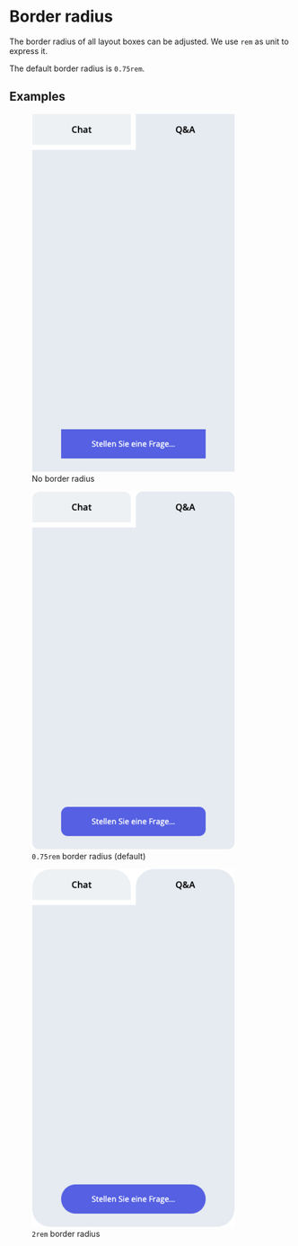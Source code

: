 # Border radius

The border radius of all layout boxes can be adjusted. We use `rem` as unit to express it.

The default border radius is `0.75rem`.

## Examples

<figure>
  <img src="./img/sidebar_no_border_radius.png" alt="no border radius" />
  <figcaption>No border radius</figcaption>
</figure>

<figure>
  <img src="./img/sidebar_0.75rem_border_radius.png" alt="0.75rem border radius" />
  <figcaption><code>0.75rem</code> border radius (default)</figcaption>
</figure>

<figure>
  <img src="./img/sidebar_2rem_border_radius.png" alt="2rem border radius" />
  <figcaption><code>2rem</code> border radius</figcaption>
</figure>
